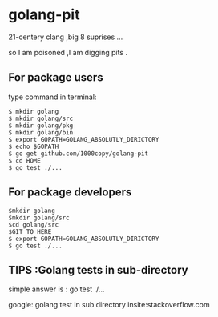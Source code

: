 golang-pit
==========

21-centery clang ,big 8 suprises ... 

so I am poisoned ,I am digging pits . 

For package users
-------------

 type command in terminal:

	$ mkdir golang
	$ mkdir golang/src
	$ mkdir golang/pkg
	$ mkdir golang/bin
	$ export GOPATH=GOLANG_ABSOLUTLY_DIRICTORY
	$ echo $GOPATH
	$ go get github.com/1000copy/golang-pit
	$ cd HOME 
	$ go test ./...
For package developers
-------------
	$mkdir golang
	$mkdir golang/src
	$cd golang/src
	$GIT TO HERE
	$ export GOPATH=GOLANG_ABSOLUTLY_DIRICTORY
	$ go test ./...

TIPS :Golang tests in sub-directory
----------
simple answer is :
	go test ./...
	
google: golang test in sub directory insite:stackoverflow.com

